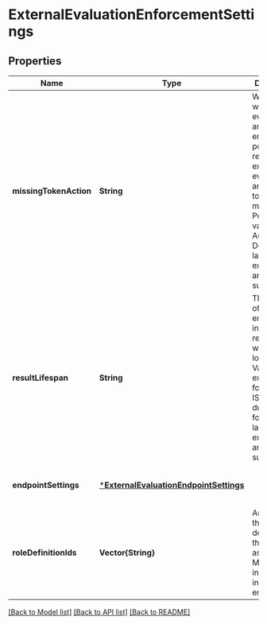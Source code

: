 # ExternalEvaluationEnforcementSettings


## Properties
Name | Type | Description | Notes
------------ | ------------- | ------------- | -------------
**missingTokenAction** | **String** | What to do when evaluating an enforcement policy that requires an external evaluation and the token is missing. Possible values are Audit and Deny and language expressions are supported. | [optional] [default to nothing]
**resultLifespan** | **String** | The lifespan of the endpoint invocation result after which it&#39;s no longer valid. Value is expected to follow the ISO 8601 duration format and language expressions are supported. | [optional] [default to nothing]
**endpointSettings** | [***ExternalEvaluationEndpointSettings**](ExternalEvaluationEndpointSettings.md) |  | [optional] [default to nothing]
**roleDefinitionIds** | **Vector{String}** | An array of the role definition Ids the assignment&#39;s MSI will need in order to invoke the endpoint. | [optional] [default to nothing]


[[Back to Model list]](../README.md#models) [[Back to API list]](../README.md#api-endpoints) [[Back to README]](../README.md)


